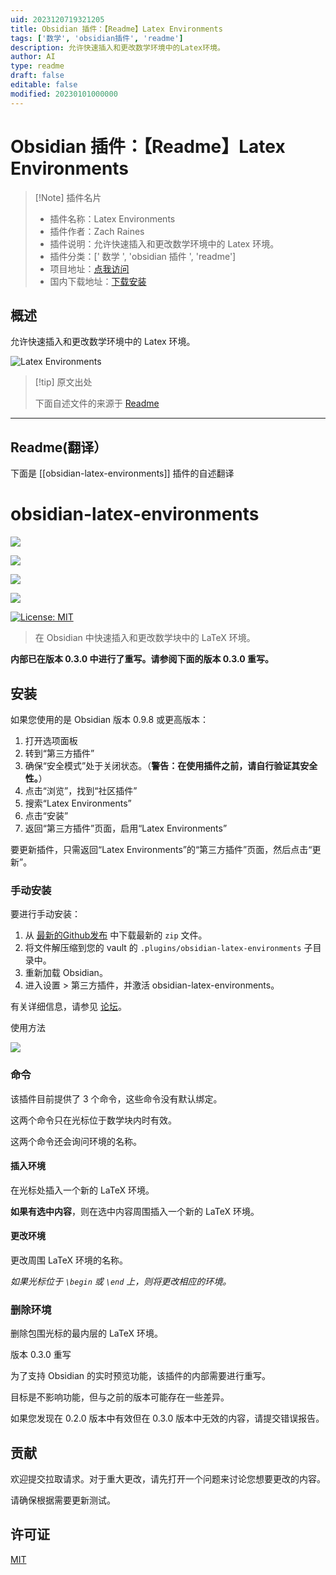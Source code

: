 ```yaml
---
uid: 2023120719321205
title: Obsidian 插件：【Readme】Latex Environments
tags: ['数学', 'obsidian插件', 'readme']
description: 允许快速插入和更改数学环境中的Latex环境。
author: AI
type: readme
draft: false
editable: false
modified: 20230101000000
---
```


# Obsidian 插件：【Readme】Latex Environments

> [!Note] 插件名片
> - 插件名称：Latex Environments
> - 插件作者：Zach Raines
> - 插件说明：允许快速插入和更改数学环境中的 Latex 环境。
> - 插件分类：[' 数学 ', 'obsidian 插件 ', 'readme']
> - 项目地址：[点我访问](https://github.com/raineszm/obsidian-latex-environments)
> - 国内下载地址：[下载安装](https://pkmer.cn/products/plugin/pluginMarket/?obsidian-latex-environments)

## 概述

允许快速插入和更改数学环境中的 Latex 环境。

![Latex Environments](https://cdn.pkmer.cn/covers/obsidian-latex-environments_new.gif!pkmer)

> [!tip] 原文出处
>
>下面自述文件的来源于 [Readme](https://ghproxy.net/https://raw.githubusercontent.com/raineszm/obsidian-latex-environments/master/README.md)
>

---

## Readme(翻译）

下面是 [[obsidian-latex-environments]] 插件的自述翻译

# obsidian-latex-environments

[![](https://img.shields.io/github/v/release/raineszm/obsidian-latex-environments?style=for-the-badge)](https://github.com/raineszm/obsidian-latex-environments/releases/latest)

![](https://img.shields.io/github/commits-since/raineszm/obsidian-latex-environments/latest?style=for-the-badge)

![](https://img.shields.io/github/manifest-json/minAppVersion/raineszm/obsidian-latex-environments?color=red&label=Min%20Obsidian%20Version&style=for-the-badge)

![](https://img.shields.io/github/downloads/raineszm/obsidian-latex-environments/total?style=for-the-badge)

[![License: MIT](https://img.shields.io/badge/License-MIT-yellow.svg?style=for-the-badge)](#license)

> 在 Obsidian 中快速插入和更改数学块中的 LaTeX 环境。

**内部已在版本 0.3.0 中进行了重写。请参阅下面的版本 0.3.0 重写。**

## 安装

如果您使用的是 Obsidian 版本 0.9.8 或更高版本：

1. 打开选项面板
2. 转到“第三方插件”
3. 确保“安全模式”处于关闭状态。（**警告：在使用插件之前，请自行验证其安全性。**）
4. 点击“浏览”，找到“社区插件”
5. 搜索“Latex Environments”
6. 点击“安装”
7. 返回“第三方插件”页面，启用“Latex Environments”

要更新插件，只需返回“Latex Environments”的“第三方插件”页面，然后点击“更新”。

### 手动安装

要进行手动安装：

 1. 从 [最新的Github发布](https://github.com/raineszm/obsidian-latex-environments/releases/latest) 中下载最新的 `zip` 文件。
 2. 将文件解压缩到您的 vault 的 `.plugins/obsidian-latex-environments` 子目录中。
 3. 重新加载 Obsidian。
 4. 进入设置 > 第三方插件，并激活 obsidian-latex-environments。

有关详细信息，请参见 [论坛](https://forum.obsidian.md/t/plugins-mini-faq/7737)。

使用方法

![](https://cdn.pkmer.cn/covers/obsidian-latex-environments_2_0.gif!pkmer)

### 命令

该插件目前提供了 3 个命令，这些命令没有默认绑定。

这两个命令只在光标位于数学块内时有效。

这两个命令还会询问环境的名称。

#### 插入环境

在光标处插入一个新的 LaTeX 环境。

**如果有选中内容**，则在选中内容周围插入一个新的 LaTeX 环境。

#### 更改环境

更改周围 LaTeX 环境的名称。

*如果光标位于 `\begin` 或 `\end` 上，则将更改相应的环境。*

### 删除环境

删除包围光标的最内层的 LaTeX 环境。

版本 0.3.0 重写

为了支持 Obsidian 的实时预览功能，该插件的内部需要进行重写。

目标是不影响功能，但与之前的版本可能存在一些差异。

如果您发现在 0.2.0 版本中有效但在 0.3.0 版本中无效的内容，请提交错误报告。

## 贡献

欢迎提交拉取请求。对于重大更改，请先打开一个问题来讨论您想要更改的内容。

请确保根据需要更新测试。

## 许可证

[MIT](https://choosealicense.com/licenses/mit/)
